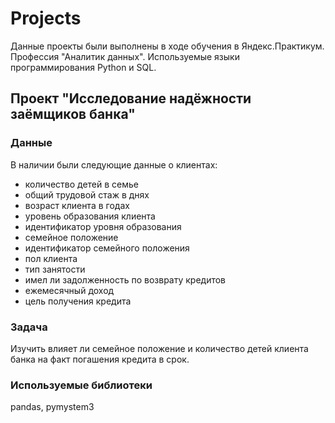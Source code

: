 # Projects
Данные проекты были выполнены в ходе обучения в Яндекс.Практикум. Профессия "Аналитик данных". Используемые языки программирования Python и SQL.

## Проект "Исследование надёжности заёмщиков банка"
### Данные
В наличии были следующие данные о клиентах:
- количество детей в семье
- общий трудовой стаж в днях
- возраст клиента в годах
- уровень образования клиента
- идентификатор уровня образования
- семейное положение
- идентификатор семейного положения
- пол клиента
- тип занятости
- имел ли задолженность по возврату кредитов
- ежемесячный доход
- цель получения кредита
### Задача
Изучить влияет ли семейное положение и количество детей клиента банка на факт погашения кредита в срок. 
### Используемые библиотеки
pandas, pymystem3

